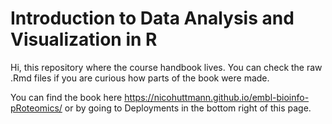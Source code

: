 # Introduction to Data Analysis and Visualization in R

Hi, this repository where the course handbook lives. You can check the raw .Rmd files if you are curious how parts of the book were made. 

You can find the book here https://nicohuttmann.github.io/embl-bioinfo-pRoteomics/ or by going to Deployments in the bottom right of this page.
